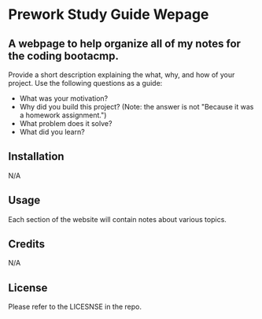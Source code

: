# Prework Study Guide Wepage

## A webpage to help organize all of my notes for the coding bootacmp.

Provide a short description explaining the what, why, and how of your project. Use the following questions as a guide:

- What was your motivation?
- Why did you build this project? (Note: the answer is not "Because it was a homework assignment.")
- What problem does it solve?
- What did you learn?


## Installation

N/A

## Usage

Each section of the website will contain notes about various topics.

## Credits

N/A

## License

Please refer to the LICESNSE in the repo.
